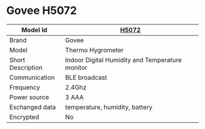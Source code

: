# Govee H5072

|Model Id|[H5072](./../../src/devices/H5072_json.h)|
|-|-|
|Brand|Govee|
|Model|Thermo Hygrometer|
|Short Description|Indoor Digital Humidity and Temperature monitor|
|Communication|BLE broadcast|
|Frequency|2.4Ghz|
|Power source|3 AAA|
|Exchanged data|temperature, humidity, battery|
|Encrypted|No|
